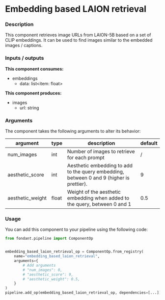 # Embedding based LAION retrieval

### Description
This component retrieves image URLs from LAION-5B based on a set of CLIP embeddings. It can be 
used to find images similar to the embedded images / captions.


### Inputs / outputs

**This component consumes:**

- embeddings
    - data: list<item: float>

**This component produces:**

- images
    - url: string

### Arguments

The component takes the following arguments to alter its behavior:

| argument | type | description | default |
| -------- | ---- | ----------- | ------- |
| num_images | int | Number of images to retrieve for each prompt | / |
| aesthetic_score | int | Aesthetic embedding to add to the query embedding, between 0 and 9 (higher is prettier). | 9 |
| aesthetic_weight | float | Weight of the aesthetic embedding when added to the query, between 0 and 1 | 0.5 |

### Usage

You can add this component to your pipeline using the following code:

```python
from fondant.pipeline import ComponentOp


embedding_based_laion_retrieval_op = ComponentOp.from_registry(
    name="embedding_based_laion_retrieval",
    arguments={
        # Add arguments
        # "num_images": 0,
        # "aesthetic_score": 9,
        # "aesthetic_weight": 0.5,
    }
)
pipeline.add_op(embedding_based_laion_retrieval_op, dependencies=[...])  #Add previous component as dependency
```

